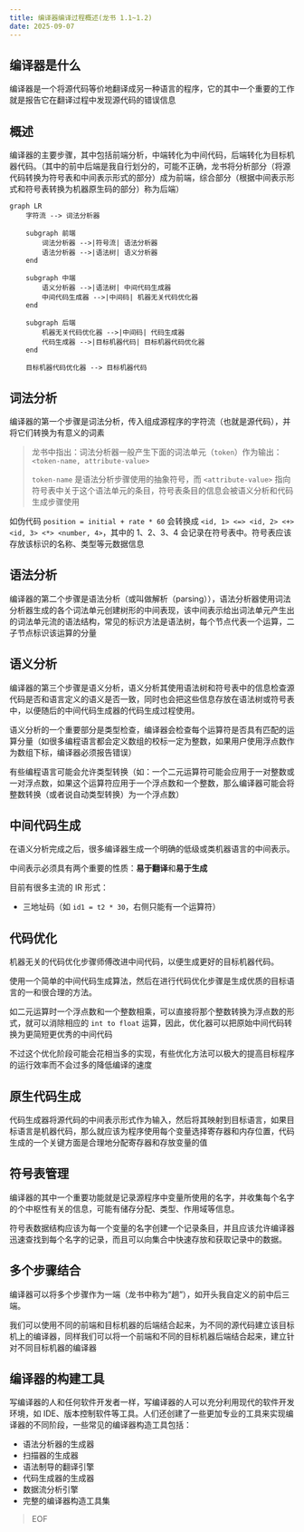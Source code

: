 ```yaml
---
title: 编译器编译过程概述(龙书 1.1~1.2)
date: 2025-09-07
---
```


## 编译器是什么

编译器是一个将源代码等价地翻译成另一种语言的程序，它的其中一个重要的工作就是报告它在翻译过程中发现源代码的错误信息

## 概述

编译器的主要步骤，其中包括前端分析，中端转化为中间代码，后端转化为目标机器代码。（其中的前中后端是我自行划分的，可能不正确，龙书将分析部分（将源代码转换为符号表和中间表示形式的部分）成为前端，综合部分（根据中间表示形式和符号表转换为机器原生码的部分）称为后端）

```mermaid
graph LR
    字符流 --> 词法分析器

    subgraph 前端
        词法分析器 -->|符号流| 语法分析器
        语法分析器 -->|语法树| 语义分析器
    end

    subgraph 中端
        语义分析器 -->|语法树| 中间代码生成器
        中间代码生成器 -->|中间码| 机器无关代码优化器
    end

    subgraph 后端
        机器无关代码优化器 -->|中间码| 代码生成器
        代码生成器 -->|目标机器代码| 目标机器代码优化器
    end

    目标机器代码优化器 --> 目标机器代码
```

## 词法分析

编译器的第一个步骤是词法分析，传入组成源程序的字符流（也就是源代码），并将它们转换为有意义的词素

> 龙书中指出：词法分析器一般产生下面的词法单元（`token`）作为输出：`<token-name, attribute-value>`
>
> `token-name` 是语法分析步骤使用的抽象符号，而 `<attribute-value>` 指向符号表中关于这个语法单元的条目，符号表条目的信息会被语义分析和代码生成步骤使用

如伪代码 `position = initial + rate * 60` 会转换成 `<id, 1> <=> <id, 2> <+> <id, 3> <*> <number, 4>`，其中的 1、2、3、4 会记录在符号表中。符号表应该存放该标识的名称、类型等元数据信息

## 语法分析

编译器的第二个步骤是语法分析（或叫做解析（parsing）），语法分析器使用词法分析器生成的各个词法单元创建树形的中间表现，该中间表示给出词法单元产生出的词法单元流的语法结构，常见的标识方法是语法树，每个节点代表一个运算，二子节点标识该运算的分量

## 语义分析

编译器的第三个步骤是语义分析，语义分析其使用语法树和符号表中的信息检查源代码是否和语言定义的语义是否一致，同时也会把这些信息存放在语法树或符号表中，以便随后的中间代码生成器的代码生成过程使用。

语义分析的一个重要部分是类型检查，编译器会检查每个运算符是否具有匹配的运算分量（如很多编程语言都会定义数组的校标一定为整数，如果用户使用浮点数作为数组下标，编译器必须报告错误）

有些编程语言可能会允许类型转换（如：一个二元运算符可能会应用于一对整数或一对浮点数，如果这个运算符应用于一个浮点数和一个整数，那么编译器可能会将整数转换（或者说自动类型转换）为一个浮点数）

## 中间代码生成

在语义分析完成之后，很多编译器生成一个明确的低级或类机器语言的中间表示。

中间表示必须具有两个重要的性质：**易于翻译**和**易于生成**

目前有很多主流的 IR 形式：

- 三地址码（如 `id1 = t2 * 30`，右侧只能有一个运算符）

## 代码优化

机器无关的代码优化步骤师傅改进中间代码，以便生成更好的目标机器代码。

使用一个简单的中间代码生成算法，然后在进行代码优化步骤是生成优质的目标语言的一和很合理的方法。

如二元运算时一个浮点数和一个整数相乘，可以直接将那个整数转换为浮点数的形式，就可以消除相应的 `int to float` 运算，因此，优化器可以把原始中间代码转换为更简短更优秀的中间代码

不过这个优化阶段可能会花相当多的实现，有些优化方法可以极大的提高目标程序的运行效率而不会过多的降低编译的速度

## 原生代码生成

代码生成器将源代码的中间表示形式作为输入，然后将其映射到目标语言，如果目标语言是机器代码，那么就应该为程序使用每个变量选择寄存器和内存位置，代码生成的一个关键方面是合理地分配寄存器和存放变量的值

## 符号表管理

编译器的其中一个重要功能就是记录源程序中变量所使用的名字，并收集每个名字的个中枢性有关的信息，可能有储存分配、类型、作用域等信息。

符号表数据结构应该为每一个变量的名字创建一个记录条目，并且应该允许编译器迅速查找到每个名字的记录，而且可以向集合中快速存放和获取记录中的数据。

## 多个步骤结合

编译器可以将多个步骤作为一端（龙书中称为“趟”），如开头我自定义的前中后三端。

我们可以使用不同的前端和目标机器的后端结合起来，为不同的源代码建立该目标机上的编译器，同样我们可以将一个前端和不同的目标机器后端结合起来，建立针对不同目标机器的编译器

## 编译器的构建工具

写编译器的人和任何软件开发者一样，写编译器的人可以充分利用现代的软件开发环境，如 IDE、版本控制软件等工具。人们还创建了一些更加专业的工具来实现编译器的不同阶段，一些常见的编译器构造工具包括：

- 语法分析器的生成器
- 扫描器的生成器
- 语法制导的翻译引擎
- 代码生成器的生成器
- 数据流分析引擎
- 完整的编译器构造工具集

> EOF
